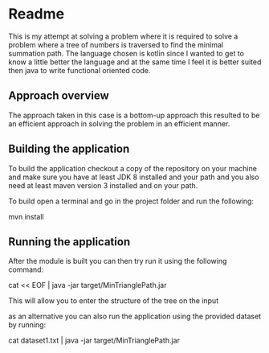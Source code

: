 # Readme

This is my attempt at solving a problem where it is required to solve a problem where a tree of numbers is traversed to find the minimal summation path. The language chosen is kotlin since I wanted to get to know a little better the language and at the same time I feel it is better suited then java to write functional oriented code.

## Approach overview

The approach taken in this case is a bottom-up approach this resulted to be an efficient approach in solving the problem in an efficient manner.

## Building the application

To build the application checkout a copy of the repository on your machine and make sure you have at least JDK 8 installed and your path and you also need at least maven version 3 installed and on your path.

To build open a terminal and go in the project folder and run the following:

mvn install

## Running the application

After the module is built you can then try run it using the following command:

cat << EOF | java -jar target/MinTrianglePath.jar

This will allow you to enter the structure of the tree on the input

as an alternative you can also run the application using the provided dataset by running:

cat dataset1.txt | java -jar target/MinTrianglePath.jar